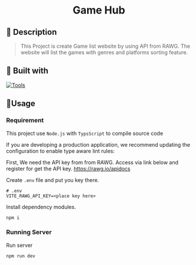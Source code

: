 <h1 align="center">Game Hub</h1>

## 📖 Description
> This Project is create Game list website by using API from RAWG. The website will list the games with genres and platforms sorting feature.

## 🧰 Built with
[![Tools](https://skillicons.dev/icons?i=nodejs,ts,react)](https://skillicons.dev)

## 📝Usage
### Requirement
This project use `Node.js` with `TypsScript` to compile source code

If you are developing a production application, we recommend updating the configuration to enable type aware lint rules:

First, We need the API key from from RAWG. Access via link below and register for get the API key.
https://rawg.io/apidocs

Create `.env` file and put you key there.
```env
# .env
VITE_RAWG_API_KEY=<place key here>
```

Install dependency modules.
```shell
npm i
```

### Running Server
Run server
```shell
npm run dev
```
